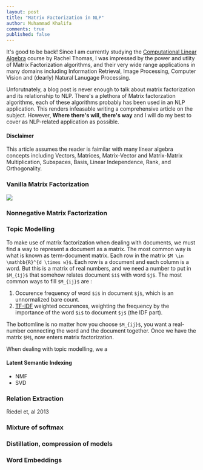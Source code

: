 ```yaml
---
layout: post
title: "Matrix Factorization in NLP"
author: Muhammad Khalifa
comments: true
published: false
---
```



It's good to be back! Since I am currently studying the [Computational Linear Algebra](https://github.com/fastai/numerical-linear-algebra/) course by Rachel Thomas, I was impressed by the power and utlity of Matrix Factorization algorithms, and their very wide range applications in many domains including Information Retrieval, Image Processing, Computer Vision and (dearly) Natural Lanugage Processing. 

Unforutnately, a blog post is never enough to talk about matrix factorization and its relationship to NLP. There's a plethora of Matrix factorzation algorithms, each of these algorithms probably has been used in an NLP application. This renders infeasable writing a comprehensive article on the subject. However, **Where there's will, there's way** and I will do my best to cover as NLP-related application as possible.



#### Disclaimer
>
This article assumes the reader is faimilar with many linear algebra concepts including Vectors, Matrices, Matrix-Vector and Matrix-Matrix Multiplication, Subspaces, Basis, Linear Independence, Rank, and Orthogonality.


### Vanilla Matrix Factorization

![](mf-imgs/low-rank-mf.png)
### Nonnegative Matrix Factorization


### Topic Modelling

To make use of matrix factorization when dealing with documents, we must find a way to represent a document as a matrix. The most common way is what is known as term-document matrix. Each row in the matrix `$M \in \mathbb{R}^{d \times w}$`. Each row is a document and each column is a word. But this is a matrix of real numbers, and we need a number to put in `$M_{ij}$` that somehow relates document `$i$` with word `$j$`. The most common ways to fill `$M_{ij}$` are :
		
1. Occurence frequency of word `$i$` in document `$j$`, which is an unnormalized bare count.
2. [TF-IDF](https://en.wikipedia.org/wiki/Tf%E2%80%93idf) weighted occurences, weighting the frequency by the importance of the word `$i$` to document `$j$` (the IDF part).

The bottomline is no matter how you choose `$M_{ij}$`, you want a real-number connecting the word and the document together. Once we have the matrix `$M$`, now enters matrix factorization.


When dealing with topic modelling, we a



#### Latent Semantic Indexing

* NMF
* SVD

### Relation Extraction
Riedel et, al 2013

### Mixture of softmax

### Distillation, compression of models



### Word Embeddings




## 
